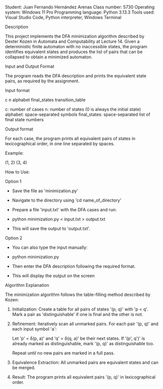 Student: Juan Fernando Hernández Arenas
Class number: 5730
Operating system: Windows 11 Pro
Programming language: Python 3.13.3
Tools used: Visual Studio Code, Python interpreter, Windows Terminal


Description

This project implements the DFA minimization algorithm described by Dexter Kozen in Automata and Computability at Lecture 14.
Given a deterministic finite automaton with no inaccessible states, the program identifies equivalent states and produces the list of pairs that can be collapsed to obtain a minimized automaton.


Input and Output Format

The program reads the DFA description and prints the equivalent state pairs, as required by the assignment.

Input format

c
n
alphabet
final_states
transition_table

c: number of cases
n: number of states (0 is always the initial state)
alphabet: space-separated symbols
final_states: space-separated list of final state numbers

Output format

For each case, the program prints all equivalent pairs of states in lexicographical order, in one line separated by spaces.

Example:

(1, 2) (3, 4)

How to Use:

Option 1

- Save the file as 'minimization.py'

- Navigate to the directory using 'cd name_of_directory'

- Prepare a file 'input.txt' with the DFA cases and run:

- python minimization.py < input.txt > output.txt

- This will save the output to 'output.txt'.

Option 2

- You can also type the input manually:

- python minimization.py

- Then enter the DFA description following the required format.

- This will display the output on the screen


Algorithm Explanation

The minimization algorithm follows the table-filling method described by Kozen:

1. Initialization:
   Create a table for all pairs of states '(p, q)' with 'p < q'.
   Mark a pair as 'distinguishable' if one is final and the other is not.

2. Refinement:
   Iteratively scan all unmarked pairs.
   For each pair '(p, q)' and each input symbol 'a':

   Let 'p' = δ(p, a)' and 'q' = δ(q, a)' be their next states.
   If '(p', q')' is already marked as distinguishable, mark '(p, q)' as distinguishable too.

   Repeat until no new pairs are marked in a full pass.

3. Equivalence Extraction:
   All unmarked pairs are equivalent states and can be merged.

4. Result:
   The program prints all equivalent pairs '(p, q)' in lexicographical order.